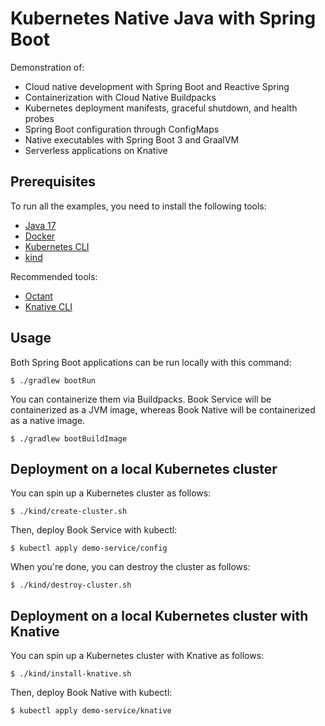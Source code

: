 # Kubernetes Native Java with Spring Boot

Demonstration of:

- Cloud native development with Spring Boot and Reactive Spring
- Containerization with Cloud Native Buildpacks
- Kubernetes deployment manifests, graceful shutdown, and health probes
- Spring Boot configuration through ConfigMaps
- Native executables with Spring Boot 3 and GraalVM
- Serverless applications on Knative

## Prerequisites

To run all the examples, you need to install the following tools:

* [Java 17](https://adoptium.net)
* [Docker](https://www.docker.com)
* [Kubernetes CLI](https://kubernetes.io/docs/tasks/tools/)
* [kind](https://kind.sigs.k8s.io/docs/)

Recommended tools:

* [Octant](https://octant.dev)
* [Knative CLI](https://knative.dev/docs/client/)

## Usage

Both Spring Boot applications can be run locally with this command:

```shell
$ ./gradlew bootRun
```

You can containerize them via Buildpacks. Book Service will be containerized as a JVM image, whereas Book Native will be containerized as a native image.

```shell
$ ./gradlew bootBuildImage
```

## Deployment on a local Kubernetes cluster

You can spin up a Kubernetes cluster as follows:

```shell
$ ./kind/create-cluster.sh
```

Then, deploy Book Service with kubectl:

```shell
$ kubectl apply demo-service/config
```

When you're done, you can destroy the cluster as follows:

```shell
$ ./kind/destroy-cluster.sh
```

## Deployment on a local Kubernetes cluster with Knative

You can spin up a Kubernetes cluster with Knative as follows:

```shell
$ ./kind/install-knative.sh
```

Then, deploy Book Native with kubectl:

```shell
$ kubectl apply demo-service/knative
```
